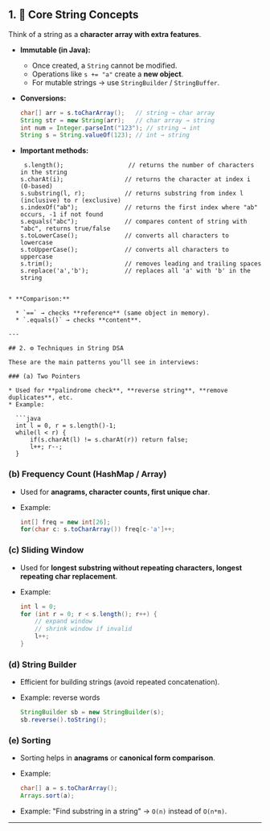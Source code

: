 ## 1. 🔑 Core String Concepts

Think of a string as a **character array with extra features**.

* **Immutable (in Java):**

  * Once created, a `String` cannot be modified.
  * Operations like `s += "a"` create a **new object**.
  * For mutable strings → use `StringBuilder` / `StringBuffer`.

* **Conversions:**

  ```java
  char[] arr = s.toCharArray();   // string → char array
  String str = new String(arr);   // char array → string
  int num = Integer.parseInt("123"); // string → int
  String s = String.valueOf(123); // int → string
  ```

* **Important methods:**
  ```
   s.length();                  // returns the number of characters in the string
  s.charAt(i);                 // returns the character at index i (0-based)
  s.substring(l, r);           // returns substring from index l (inclusive) to r (exclusive)
  s.indexOf("ab");             // returns the first index where "ab" occurs, -1 if not found
  s.equals("abc");             // compares content of string with "abc", returns true/false
  s.toLowerCase();             // converts all characters to lowercase
  s.toUpperCase();             // converts all characters to uppercase
  s.trim();                    // removes leading and trailing spaces
  s.replace('a','b');          // replaces all 'a' with 'b' in the string
```

* **Comparison:**

  * `==` → checks **reference** (same object in memory).
  * `.equals()` → checks **content**.

---

## 2. ⚙️ Techniques in String DSA

These are the main patterns you’ll see in interviews:

### (a) Two Pointers

* Used for **palindrome check**, **reverse string**, **remove duplicates**, etc.
* Example:

  ```java
  int l = 0, r = s.length()-1;
  while(l < r) {
      if(s.charAt(l) != s.charAt(r)) return false;
      l++; r--;
  }
  ```

### (b) Frequency Count (HashMap / Array)

* Used for **anagrams, character counts, first unique char**.
* Example:

  ```java
  int[] freq = new int[26];
  for(char c: s.toCharArray()) freq[c-'a']++;
  ```

### (c) Sliding Window

* Used for **longest substring without repeating characters, longest repeating char replacement**.
* Example:

  ```java
  int l = 0;
  for (int r = 0; r < s.length(); r++) {
      // expand window
      // shrink window if invalid
      l++;
  }
  ```

### (d) String Builder

* Efficient for building strings (avoid repeated concatenation).
* Example: reverse words

  ```java
  StringBuilder sb = new StringBuilder(s);
  sb.reverse().toString();
  ```

### (e) Sorting

* Sorting helps in **anagrams** or **canonical form comparison**.
* Example:

  ```java
  char[] a = s.toCharArray();
  Arrays.sort(a);
  ```

* Example: "Find substring in a string" → `O(n)` instead of `O(n*m)`.

---

